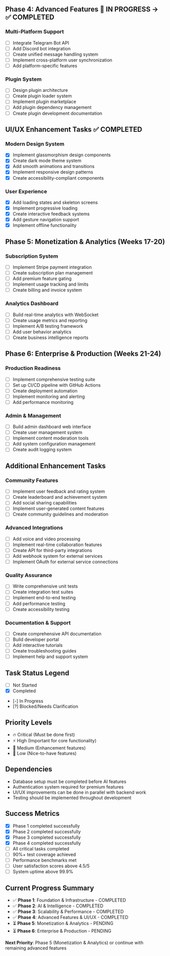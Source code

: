## Phase 4: Advanced Features 🚧 IN PROGRESS → ✅ COMPLETED

### Multi-Platform Support
- [ ] Integrate Telegram Bot API
- [ ] Add Discord bot integration
- [ ] Create unified message handling system
- [ ] Implement cross-platform user synchronization
- [ ] Add platform-specific features

### Plugin System
- [ ] Design plugin architecture
- [ ] Create plugin loader system
- [ ] Implement plugin marketplace
- [ ] Add plugin dependency management
- [ ] Create plugin development documentation

## UI/UX Enhancement Tasks ✅ COMPLETED

### Modern Design System
- [x] Implement glassmorphism design components
- [x] Create dark mode theme system
- [x] Add smooth animations and transitions
- [x] Implement responsive design patterns
- [x] Create accessibility-compliant components

### User Experience
- [x] Add loading states and skeleton screens
- [x] Implement progressive loading
- [x] Create interactive feedback systems
- [x] Add gesture navigation support
- [x] Implement offline functionality

## Phase 5: Monetization & Analytics (Weeks 17-20)

### Subscription System
- [ ] Implement Stripe payment integration
- [ ] Create subscription plan management
- [ ] Add premium feature gating
- [ ] Implement usage tracking and limits
- [ ] Create billing and invoice system

### Analytics Dashboard
- [ ] Build real-time analytics with WebSocket
- [ ] Create usage metrics and reporting
- [ ] Implement A/B testing framework
- [ ] Add user behavior analytics
- [ ] Create business intelligence reports

## Phase 6: Enterprise & Production (Weeks 21-24)

### Production Readiness
- [ ] Implement comprehensive testing suite
- [ ] Set up CI/CD pipeline with GitHub Actions
- [ ] Create deployment automation
- [ ] Implement monitoring and alerting
- [ ] Add performance monitoring

### Admin & Management
- [ ] Build admin dashboard web interface
- [ ] Create user management system
- [ ] Implement content moderation tools
- [ ] Add system configuration management
- [ ] Create audit logging system

## Additional Enhancement Tasks

### Community Features
- [ ] Implement user feedback and rating system
- [ ] Create leaderboard and achievement system
- [ ] Add social sharing capabilities
- [ ] Implement user-generated content features
- [ ] Create community guidelines and moderation

### Advanced Integrations
- [ ] Add voice and video processing
- [ ] Implement real-time collaboration features
- [ ] Create API for third-party integrations
- [ ] Add webhook system for external services
- [ ] Implement OAuth for external service connections

### Quality Assurance
- [ ] Write comprehensive unit tests
- [ ] Create integration test suites
- [ ] Implement end-to-end testing
- [ ] Add performance testing
- [ ] Create accessibility testing

### Documentation & Support
- [ ] Create comprehensive API documentation
- [ ] Build developer portal
- [ ] Add interactive tutorials
- [ ] Create troubleshooting guides
- [ ] Implement help and support system

## Task Status Legend
- [ ] Not Started
- [x] Completed
- [-] In Progress
- [?] Blocked/Needs Clarification

## Priority Levels
- 🔥 Critical (Must be done first)
- ⚡ High (Important for core functionality)
- 🔧 Medium (Enhancement features)
- 🎨 Low (Nice-to-have features)

## Dependencies
- Database setup must be completed before AI features
- Authentication system required for premium features
- UI/UX improvements can be done in parallel with backend work
- Testing should be implemented throughout development

## Success Metrics
- [x] Phase 1 completed successfully
- [x] Phase 2 completed successfully
- [x] Phase 3 completed successfully
- [x] Phase 4 completed successfully
- [ ] All critical tasks completed
- [ ] 90%+ test coverage achieved
- [ ] Performance benchmarks met
- [ ] User satisfaction scores above 4.5/5
- [ ] System uptime above 99.9%

## Current Progress Summary
- ✅ **Phase 1**: Foundation & Infrastructure - COMPLETED
- ✅ **Phase 2**: AI & Intelligence - COMPLETED
- ✅ **Phase 3**: Scalability & Performance - COMPLETED
- ✅ **Phase 4**: Advanced Features & UI/UX - COMPLETED
- ⏳ **Phase 5**: Monetization & Analytics - PENDING
- ⏳ **Phase 6**: Enterprise & Production - PENDING

**Next Priority**: Phase 5 (Monetization & Analytics) or continue with remaining advanced features